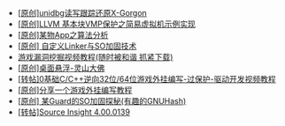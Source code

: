 + [[原创]unidbg读写跟踪还原X-Gorgon](https://bbs.kanxue.com/thread-285586.htm)
+ [[原创]LLVM 基本块VMP保护之简易虚拟机示例实现](https://bbs.kanxue.com/thread-287259.htm)
+ [[原创]某物App之算法分析](https://bbs.kanxue.com/thread-287289.htm)
+ [[原创] 自定义Linker与SO加固技术](https://bbs.kanxue.com/thread-287254.htm)
+ [游戏漏洞挖掘视频教程(随时被和谐 抓紧下载)](https://bbs.kanxue.com/thread-287142.htm)
+ [[原创]桌面悬浮-灵山大佛](https://bbs.kanxue.com/thread-287083.htm)
+ [[转帖]0基础C/C++逆向32位/64位游戏外挂编写-过保护-驱动开发视频教程](https://bbs.kanxue.com/thread-286955.htm)
+ [[原创]分享一个游戏外挂编写教程](https://bbs.kanxue.com/thread-286912.htm)
+ [[原创] 某Guard的SO加固探秘(有趣的GNUHash)](https://bbs.kanxue.com/thread-287303.htm)
+ [[转帖]Source Insight 4.00.0139](https://bbs.kanxue.com/thread-282312.htm)

